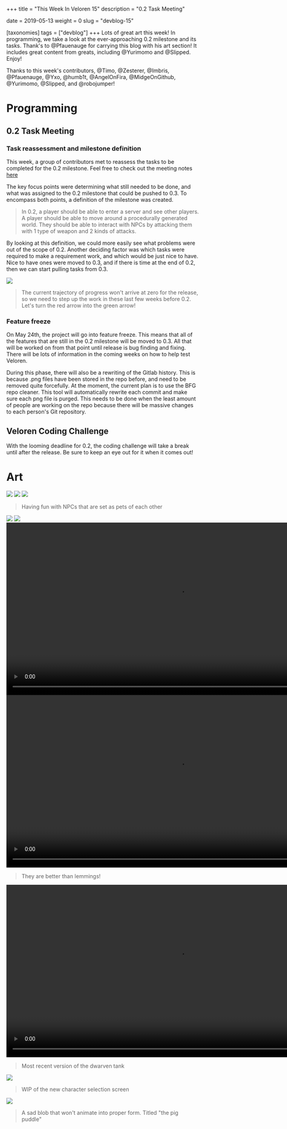+++
title = "This Week In Veloren 15"
description = "0.2 Task Meeting"

date = 2019-05-13
weight = 0
slug = "devblog-15"

[taxonomies]
tags = ["devblog"]
+++
Lots of great art this week! In programming, we take a look at the ever-approaching 0.2 milestone and its tasks. Thank's to @Pfauenauge for carrying this blog with his art section! It includes great content from greats, including @Yurimomo and @Slipped. Enjoy!

Thanks to this week's contributors, @Timo, @Zesterer, @Imbris, @Pfauenauge, @Yxo, @humb1t, @AngelOnFira, @MidgeOnGithub, @Yurimomo, @Slipped, and @robojumper!

# Programming

## 0.2 Task Meeting

### Task reassessment and milestone definition

This week, a group of contributors met to reassess the tasks to be completed for the 0.2 milestone. Feel free to check out the meeting notes [here](https://docs.google.com/document/d/13u8x_FwSP6fT6lSJoorMHYkLpUE6K4ZT_fddi_7YZWc/edit?usp=sharing)

The key focus points were determining what still needed to be done, and what was assigned to the 0.2 milestone that could be pushed to 0.3. To encompass both points, a definition of the milestone was created.

> In 0.2, a player should be able to enter a server and see other players. A player should be able to move around a procedurally generated world. They should be able to interact with NPCs by attacking them with 1 type of weapon and 2 kinds of attacks.

By looking at this definition, we could more easily see what problems were out of the scope of 0.2. Another deciding factor was which tasks were required to make a requirement work, and which would be just nice to have. Nice to have ones were moved to 0.3, and if there is time at the end of 0.2, then we can start pulling tasks from 0.3.

<img src="https://cdn.discordapp.com/attachments/449650240350453760/577496663518740481/unknown.png"/>

> The current trajectory of progress won't arrive at zero for the release, so we need to step up the work in these last few weeks before 0.2. Let's turn the red arrow into the green arrow!

### Feature freeze

On May 24th, the project will go into feature freeze. This means that all of the features that are still in the 0.2 milestone will be moved to 0.3. All that will be worked on from that point until release is bug finding and fixing. There will be lots of information in the coming weeks on how to help test Veloren.

During this phase, there will also be a rewriting of the Gitlab history. This is because .png files have been stored in the repo before, and need to be removed quite forcefully. At the moment, the current plan is to use the BFG repo cleaner. This tool will automatically rewrite each commit and make sure each png file is purged. This needs to be done when the least amount of people are working on the repo because there will be massive changes to each person's Git repository.

## Veloren Coding Challenge

With the looming deadline for 0.2, the coding challenge will take a break until after the release. Be sure to keep an eye out for it when it comes out!

# Art

<img src="https://media.discordapp.net/attachments/523568428905398283/577140237000769586/image.png?width=1246&height=703"/>

<img src="https://media.discordapp.net/attachments/523568428905398283/577138992143663104/image.png"/>

<img src="https://media.discordapp.net/attachments/523568428905398283/576811960302305294/image.png"/>

> Having fun with NPCs that are set as pets of each other

<img src="https://cdn.discordapp.com/attachments/449654102553788417/577596751268151307/unknown.png"/>

<img src="https://cdn.discordapp.com/attachments/449654102553788417/577593670467977236/unknown.png"/>

<video width=900 controls>
  <source src="https://cdn.discordapp.com/attachments/449654102553788417/577595582051385399/EwrweYYSen.mp4" type="video/mp4">
Your browser does not support the video tag.
</video>

<video width=900 controls>
  <source src="https://cdn.discordapp.com/attachments/523568428905398283/576757595004600342/onk4VjCBHa.mp4" type="video/mp4">
Your browser does not support the video tag.
</video>

> They are better than lemmings!

<video width=900 controls>
  <source src="https://cdn.discordapp.com/attachments/541307708146581519/577687973533843457/MM3FHPc.mp4" type="video/mp4">
Your browser does not support the video tag.
</video>

> Most recent version of the dwarven tank

<img src="https://cdn.discordapp.com/attachments/467073814208053248/577440431508553738/unknown.png"/>

> WIP of the new character selection screen

<img src="https://cdn.discordapp.com/attachments/467073814208053248/577676596069138433/unknown.png"/>

> A sad blob that won't animate into proper form. Titled "the pig puddle"

